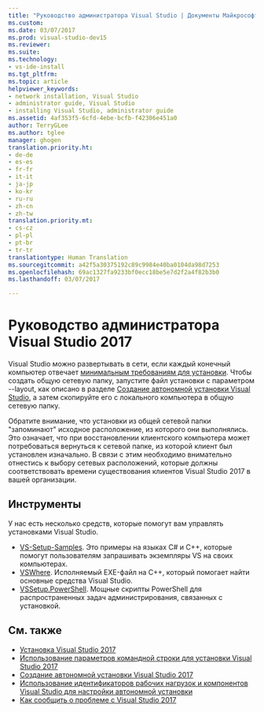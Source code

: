 ```yaml
---
title: "Руководство администратора Visual Studio | Документы Майкрософт"
ms.custom: 
ms.date: 03/07/2017
ms.prod: visual-studio-dev15
ms.reviewer: 
ms.suite: 
ms.technology:
- vs-ide-install
ms.tgt_pltfrm: 
ms.topic: article
helpviewer_keywords:
- network installation, Visual Studio
- administrator guide, Visual Studio
- installing Visual Studio, administrator guide
ms.assetid: 4af353f5-6cfd-4ebe-bcfb-f42306e451a0
author: TerryGLee
ms.author: tglee
manager: ghogen
translation.priority.ht:
- de-de
- es-es
- fr-fr
- it-it
- ja-jp
- ko-kr
- ru-ru
- zh-cn
- zh-tw
translation.priority.mt:
- cs-cz
- pl-pl
- pt-br
- tr-tr
translationtype: Human Translation
ms.sourcegitcommit: a42f5a30375192c89c9984e40ba0104da98d7253
ms.openlocfilehash: 69ac1327fa9233bf0ecc18be5e7d2f2a4f82b3b0
ms.lasthandoff: 03/07/2017

---
```

# <a name="visual-studio-administrator-guide-for-visual-studio-2017"></a>Руководство администратора Visual Studio 2017

Visual Studio можно развертывать в сети, если каждый конечный компьютер отвечает [минимальным требованиям для установки](https://www.visualstudio.com/en-us/productinfo/vs2017-system-requirements-vs). Чтобы создать общую сетевую папку, запустите файл установки с параметром --layout, как описано в разделе [Создание автономной установки Visual Studio](create-an-offline-installation-of-visual-studio.md), а затем скопируйте его с локального компьютера в общую сетевую папку.   

 Обратите внимание, что установки из общей сетевой папки "запоминают" исходное расположение, из которого они выполнялись. Это означает, что при восстановлении клиентского компьютера может потребоваться вернуться к сетевой папке, из которой клиент был установлен изначально. В связи с этим необходимо внимательно отнестись к выбору сетевых расположений, которые должны соответствовать времени существования клиентов Visual Studio 2017 в вашей организации.

## <a name="tools"></a>Инструменты

 У нас есть несколько средств, которые помогут вам управлять установками Visual Studio.

* [VS-Setup-Samples](https://github.com/microsoft/vs-setup-samples). Это примеры на языках C# и C++, которые помогут пользователям запрашивать экземпляры VS на своих компьютерах.
* [VSWhere](https://github.com/microsoft/vswhere). Исполняемый EXE-файл на C++, который помогает найти основные средства Visual Studio.
* [VSSetup.PowerShell](https://github.com/microsoft/vssetup.powershell). Мощные скрипты PowerShell для распространенных задач администрирования, связанных с установкой.


## <a name="see-also"></a>См. также
* [Установка Visual Studio 2017](install-visual-studio.md)
* [Использование параметров командной строки для установки Visual Studio 2017](use-command-line-parameters-to-install-visual-studio.md)
* [Создание автономной установки Visual Studio 2017](create-an-offline-installation-of-visual-studio.md)
* [Использование идентификаторов рабочих нагрузок и компонентов Visual Studio для настройки автономной установки](workload-and-component-ids.md)
* [Как сообщить о проблеме с Visual Studio 2017](../ide/how-to-report-a-problem-with-visual-studio-2017.md)

